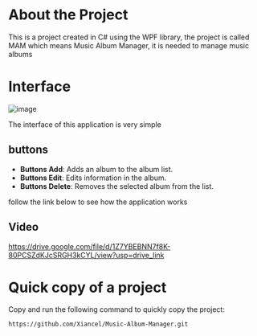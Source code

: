 # About the Project
This is a project created in C# using the WPF library, the project is called MAM which means Music Album Manager, it is needed to manage music albums
# Interface
![image](https://github.com/Xiancel/Music-Album-Manager/assets/127614011/d337cf28-ed14-41ea-ae6f-41c6f88a70dc)

The interface of this application is very simple
## buttons
- **Buttons Add**: Adds an album to the album list.
- **Buttons Edit**: Edits information in the album.
- **Buttons Delete**: Removes the selected album from the list.

follow the link below to see how the application works
## Video
https://drive.google.com/file/d/1Z7YBEBNN7f8K-80PCSZdKJcSRGH3kCYL/view?usp=drive_link
# Quick copy of a project
Copy and run the following command to quickly copy the project:
```git
https://github.com/Xiancel/Music-Album-Manager.git
```
